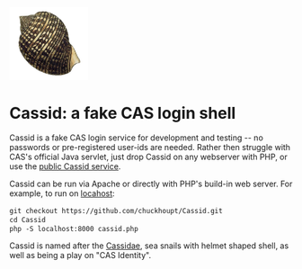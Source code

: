 <img src="cassidae.png" width="139.5">

# Cassid: a fake CAS login shell

Cassid is a fake CAS login service for development and testing -- no passwords or pre-registered user-ids are needed.
Rather then struggle with CAS's official Java servlet,
just drop Cassid on any webserver with PHP,
or use the [public Cassid service](https://cassid.habilis.net/).

Cassid can be run via Apache or directly with PHP's build-in web server. For example, to run on [locahost](http://localhost:9000):

```
git checkout https://github.com/chuckhoupt/Cassid.git
cd Cassid
php -S localhost:8000 cassid.php

```

Cassid is named after the [Cassidae](https://en.wikipedia.org/wiki/Cassidae),
sea snails with helmet shaped shell, as well as being a play on "CAS Identity".
